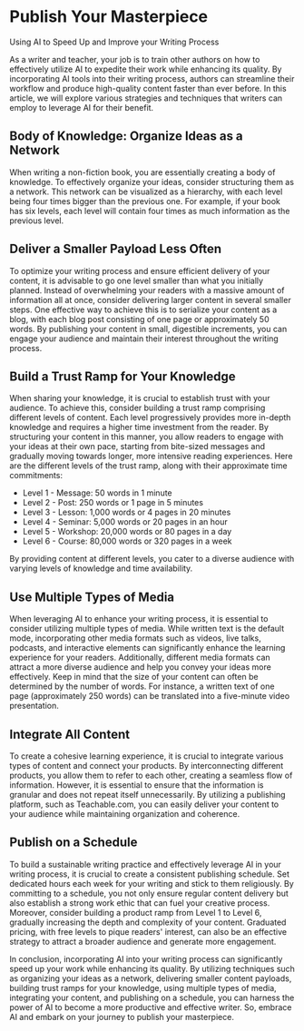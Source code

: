 # Publish Your Masterpiece

Using AI to Speed Up and Improve your Writing Process

As a writer and teacher, your job is to train other authors on how to effectively utilize AI to expedite their work while enhancing its quality. By incorporating AI tools into their writing process, authors can streamline their workflow and produce high-quality content faster than ever before. In this article, we will explore various strategies and techniques that writers can employ to leverage AI for their benefit.

## Body of Knowledge: Organize Ideas as a Network

When writing a non-fiction book, you are essentially creating a body of knowledge. To effectively organize your ideas, consider structuring them as a network. This network can be visualized as a hierarchy, with each level being four times bigger than the previous one. For example, if your book has six levels, each level will contain four times as much information as the previous level.

## Deliver a Smaller Payload Less Often

To optimize your writing process and ensure efficient delivery of your content, it is advisable to go one level smaller than what you initially planned. Instead of overwhelming your readers with a massive amount of information all at once, consider delivering larger content in several smaller steps. One effective way to achieve this is to serialize your content as a blog, with each blog post consisting of one page or approximately 50 words. By publishing your content in small, digestible increments, you can engage your audience and maintain their interest throughout the writing process.

## Build a Trust Ramp for Your Knowledge

When sharing your knowledge, it is crucial to establish trust with your audience. To achieve this, consider building a trust ramp comprising different levels of content. Each level progressively provides more in-depth knowledge and requires a higher time investment from the reader. By structuring your content in this manner, you allow readers to engage with your ideas at their own pace, starting from bite-sized messages and gradually moving towards longer, more intensive reading experiences. Here are the different levels of the trust ramp, along with their approximate time commitments:

- Level 1 - Message: 50 words in 1 minute
- Level 2 - Post: 250 words or 1 page in 5 minutes
- Level 3 - Lesson: 1,000 words or 4 pages in 20 minutes
- Level 4 - Seminar: 5,000 words or 20 pages in an hour
- Level 5 - Workshop: 20,000 words or 80 pages in a day
- Level 6 - Course: 80,000 words or 320 pages in a week

By providing content at different levels, you cater to a diverse audience with varying levels of knowledge and time availability.

## Use Multiple Types of Media

When leveraging AI to enhance your writing process, it is essential to consider utilizing multiple types of media. While written text is the default mode, incorporating other media formats such as videos, live talks, podcasts, and interactive elements can significantly enhance the learning experience for your readers. Additionally, different media formats can attract a more diverse audience and help you convey your ideas more effectively. Keep in mind that the size of your content can often be determined by the number of words. For instance, a written text of one page (approximately 250 words) can be translated into a five-minute video presentation.

## Integrate All Content

To create a cohesive learning experience, it is crucial to integrate various types of content and connect your products. By interconnecting different products, you allow them to refer to each other, creating a seamless flow of information. However, it is essential to ensure that the information is granular and does not repeat itself unnecessarily. By utilizing a publishing platform, such as Teachable.com, you can easily deliver your content to your audience while maintaining organization and coherence.

## Publish on a Schedule

To build a sustainable writing practice and effectively leverage AI in your writing process, it is crucial to create a consistent publishing schedule. Set dedicated hours each week for your writing and stick to them religiously. By committing to a schedule, you not only ensure regular content delivery but also establish a strong work ethic that can fuel your creative process. Moreover, consider building a product ramp from Level 1 to Level 6, gradually increasing the depth and complexity of your content. Graduated pricing, with free levels to pique readers' interest, can also be an effective strategy to attract a broader audience and generate more engagement.

In conclusion, incorporating AI into your writing process can significantly speed up your work while enhancing its quality. By utilizing techniques such as organizing your ideas as a network, delivering smaller content payloads, building trust ramps for your knowledge, using multiple types of media, integrating your content, and publishing on a schedule, you can harness the power of AI to become a more productive and effective writer. So, embrace AI and embark on your journey to publish your masterpiece.